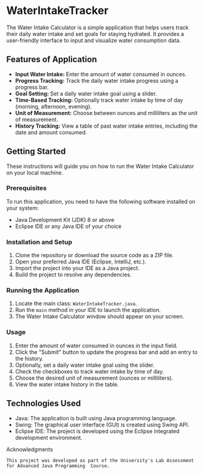 # WaterIntakeTracker

The Water Intake Calculator is a simple application that helps users track their daily water intake and set goals for staying hydrated. It provides a user-friendly interface to input and visualize water consumption data.

## Features of Application

- **Input Water Intake:** Enter the amount of water consumed in ounces.
- **Progress Tracking:** Track the daily water intake progress using a progress bar.
- **Goal Setting:** Set a daily water intake goal using a slider.
- **Time-Based Tracking:** Optionally track water intake by time of day (morning, afternoon, evening).
- **Unit of Measurement:** Choose between ounces and milliliters as the unit of measurement.
- **History Tracking:** View a table of past water intake entries, including the date and amount consumed.


## Getting Started

These instructions will guide you on how to run the Water Intake Calculator on your local machine.

### Prerequisites

To run this application, you need to have the following software installed on your system:

- Java Development Kit (JDK) 8 or above
- Eclipse IDE or any Java IDE of your choice

### Installation and Setup

1. Clone the repository or download the source code as a ZIP file.
2. Open your preferred Java IDE (Eclipse, IntelliJ, etc.).
3. Import the project into your IDE as a Java project.
4. Build the project to resolve any dependencies.

### Running the Application

1. Locate the main class: `WaterIntakeTracker.java`.
2. Run the `main` method in your IDE to launch the application.
3. The Water Intake Calculator window should appear on your screen.

### Usage

1. Enter the amount of water consumed in ounces in the input field.
2. Click the "Submit" button to update the progress bar and add an entry to the history.
3. Optionally, set a daily water intake goal using the slider.
4. Check the checkboxes to track water intake by time of day.
5. Choose the desired unit of measurement (ounces or milliliters).
6. View the water intake history in the table.

## Technologies Used

- Java: The application is built using Java programming language.
- Swing: The graphical user interface (GUI) is created using Swing API.
- Eclipse IDE: The project is developed using the Eclipse integrated development environment.

Acknowledgments

    This project was developed as part of the University's Lab Assessment for Advanced Java Programming  Course.
